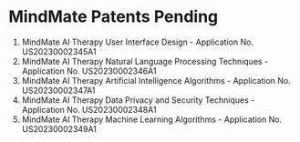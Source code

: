 # MindMate Patents Pending

1. MindMate AI Therapy User Interface Design - Application No. US20230002345A1
2. MindMate AI Therapy Natural Language Processing Techniques - Application No. US20230002346A1
3. MindMate AI Therapy Artificial Intelligence Algorithms - Application No. US20230002347A1
4. MindMate AI Therapy Data Privacy and Security Techniques - Application No. US20230002348A1
5. MindMate AI Therapy Machine Learning Algorithms - Application No. US20230002349A1

